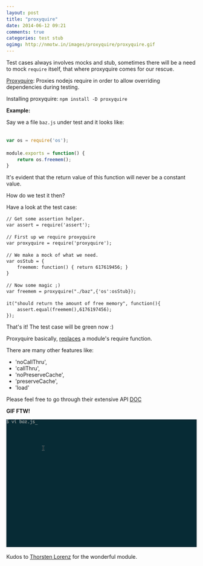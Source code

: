 ```yaml
---
layout: post
title: "proxyquire"
date: 2014-06-12 09:21
comments: true
categories: test stub
ogimg: http://nmotw.in/images/proxyquire/proxyquire.gif
---
```


Test cases always involves mocks and stub, sometimes there will be a need to mock `require` itself, that where proxyquire comes for our rescue.

[Proxyquire](http://npmjs.org/package/proxyquire): Proxies nodejs require in order to allow overriding dependencies during testing.

Installing proxyquire: `npm install -D proxyquire`

__Example:__

Say we a file `baz.js` under test and it looks like:

```js

var os = require('os');

module.exports = function() {
	return os.freemem();
}

```

It's evident that the return value of this function will never be a constant value.

How do we test it then?

Have a look at the test case:

```
// Get some assertion helper.
var assert = require('assert');

// First up we require proxyquire
var proxyquire = require('proxyquire');

// We make a mock of what we need.
var osStub = {
	freemem: function() { return 617619456; }
}

// Now some magic ;)
var freemem = proxyquire("./baz",{'os':osStub});

it("should return the amount of free memory", function(){
    assert.equal(freemem(),6176197456);
});
```

That's it! The test case will be green now :)

Proxyquire basically, [replaces](https://github.com/thlorenz/proxyquire/blob/master/lib/proxyquire.js#L135) a module's require function.

There are many other features like:

* 'noCallThru',
* 'callThru',
* 'noPreserveCache',
* 'preserveCache',
* 'load'

Please feel free to go through their extensive API [DOC](https://github.com/thlorenz/proxyquire#api)

__GIF FTW!__

![/images/proxyquire](/images/proxyquire/proxyquire.gif)


Kudos to [Thorsten Lorenz](http://thlorenz.com/about/me) for the wonderful module.
